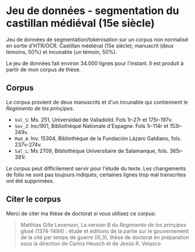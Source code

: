 # Jeu de données - segmentation du castillan médiéval (15e siècle)

Jeu de données de segmentation/tokénisation sur un corpus non normalisé en sortie d'HTR/OCR. Castillan médiéval (15e siècle); manuscrit (deux témoins, 50%) et incunable (un témoin, 50%). 

Le jeu de données fait environ 34.000 lignes pour l'instant. Il est produit à partir de mon corpus de thèse. 

## Corpus

Le corpus provient de deux manuscrits et d'un incunable qui contiennent le *Regimiento de los prínçipes*.

- `Val_S`: Ms. 251, Universidad de Valladolid. Fols 1r-27r et 175r-197v.
- `Sev_Z`: Inc/901, Bibliothèque Nationale d'Espagne. Fols 1r-114r et 153r-249v.
- `Mad_A`: Inv. 15304, Bibliothèque de la Fundación Lázaro Galdiano, fols. 237v-274v.
- `Sal_L`: Ms 2709, Bibliothèque Universitaire de Salamanque, fols. 365r-391r.

Le corpus peut difficilement servir pour l'étude du texte. Les changements de folio ne sont pas toujours indiqués; certaines lignes trop mal transcrites ont été supprimées.

## Citer le corpus

Merci de citer ma thèse de doctorat si vous utilisez ce corpus:

> Matthias Gille Levenson, La version B du *Regimiento de los prínçipes* glosé (1374-1494) : étude et éditions de la partie sur le gouvernement de la cité par temps de guerre (III,3), thèse de doctorat en préparation sous la direction de Carlos Heusch et de Jesús R. Velasco
 
